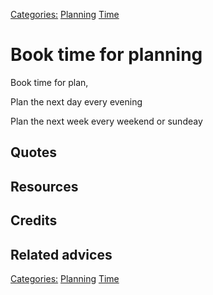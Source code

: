 [Categories:](../Categories/index.md) [Planning](../Categories/Planning.md) [Time](../Categories/Time.md)
# Book time for planning

Book time for plan,

Plan the next day every evening

Plan the next week every weekend or sundeay

## Quotes

## Resources

## Credits

## Related advices


[Categories:](../Categories/index.md) [Planning](../Categories/Planning.md) [Time](../Categories/Time.md)